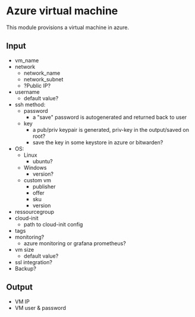 # Azure virtual machine

This module provisions a virtual machine in azure.

## Input
- vm_name
- network
    - network_name
    - network_subnet
    - ?Public IP?
- username
    - default value?
- ssh method:
    - password
        - a "save" password is autogenerated and returned back to user
    - key
        - a pub/priv keypair is generated, priv-key in the output/saved on root?
        - save the key in some keystore in azure or bitwarden? 
- OS:
    - Linux
        - ubuntu?     
    - Windows
        - version?
    - custom vm
        - publisher
        - offer
        - sku
        - version
- ressourcegroup
- cloud-init
    - path to cloud-init config
- tags
- monitoring?
    - azure monitoring or grafana prometheus?
- vm size
    - default value?
- ssl integration?
- Backup?

## Output
- VM IP
- VM user & password